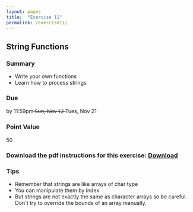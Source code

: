 ```yaml
---
layout: pages
title:  "Exercise 11"
permalink: /exercise11/
---
```


## String Functions 

### Summary

- Write your own functions
- Learn how to process strings

### Due
by 11:59pm ̶S̶u̶n̶,̶ ̶N̶o̶v̶ ̶1̶2̶ Tues, Nov 21

### Point Value
50

### Download the pdf instructions for this exercise: [Download](https://rawgit.com/jeungsook/cs135/master/exercises/pdf/CS%20135%20Fall%202017%20Exercise%20%2311.pdf)

### Tips
- Remember that strings are like arrays of char type
- You can manipulate them by index
- But strings are not exactly the same as character arrays so be careful. Don't try to override the bounds of an array manually.
